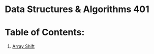 # Data Structures & Algorithms 401
# Table of Contents:

1) [Array Shift](https://github.com/biniamsea2/data-structures-and-algorithms-401/tree/master/challenges/ArrayShift)

